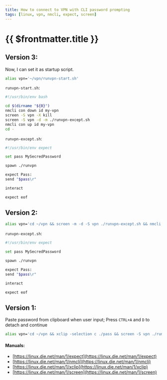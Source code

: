 ```yaml
---
title: How to connect to VPN with CLI password prompting
tags: [linux, vpn, nmcli, expect, screen]
---
```

# {{ $frontmatter.title }}

## Version 3:

Now, I can set it as startup script.
```bash
alias vpn='~/vpn/runvpn-start.sh'
```
`runvpn-start.sh`:

```bash
#!/usr/bin/env bash

cd $(dirname "${0}")
nmcli con down id my-vpn
screen -S vpn -X kill
screen -S vpn -d -m ./runvpn-except.sh
nmcli con up id my-vpn
cd -
```

`runvpn-except.sh`:

```bash
#!/usr/bin/env expect

set pass MySecredPassword

spawn ./runvpn

expect Pass:
send "$pass\r"

interact

expect eof
```

## Version 2:

```bash
alias vpn='cd ~/vpn && screen -m -d -S vpn ./runvpn-except.sh && nmcli con up id my-vpn'
```

`runvpn-except.sh`:

```bash
#!/usr/bin/env expect

set pass MySecredPassword

spawn ./runvpn

expect Pass:
send "$pass\r"

interact

expect eof
```

## Version 1:

Paste password from clipboard when user input; Press `CTRL+A` and `D` to detach and continue

```bash
alias vpn='cd ~/vpn && xclip -selection c ./pass && screen -S vpn ./runvpn && nmcli con up id my-vpn; xclip -selection c /dev/null'
```

#### Manuals:

*   [https://linux.die.net/man/1/expect](https://linux.die.net/man/1/expect)
*   [https://linux.die.net/man/1/nmcli](https://linux.die.net/man/1/nmcli)
*   [https://linux.die.net/man/1/xclip](https://linux.die.net/man/1/xclip)
*   [https://linux.die.net/man/1/screen](https://linux.die.net/man/1/screen)
